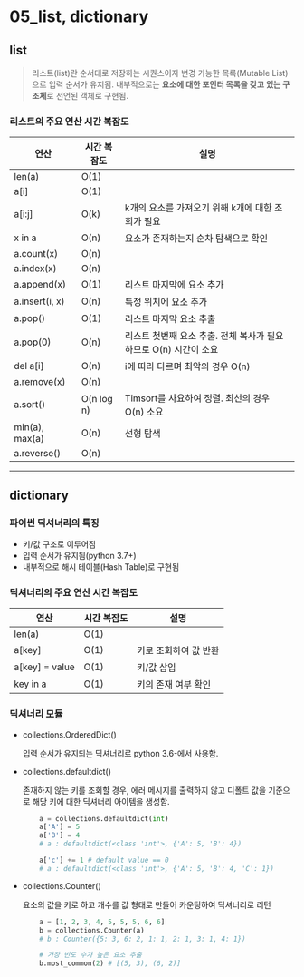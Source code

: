 # 05_list, dictionary

## list

> 리스트(list)란 순서대로 저장하는 시퀀스이자 변경 가능한 목록(Mutable List)으로 입력 순서가 유지됨. 내부적으로는 **요소에 대한 포인터 목록을 갖고 있는 구조체**로 선언된 객체로 구현됨.

### 리스트의 주요 연산 시간 복잡도

| 연산           | 시간 복잡도 | 설명                                                             |
| -------------- | ----------- | ---------------------------------------------------------------- |
| len(a)         | O(1)        |
| a[i]           | O(1)        |
| a[i:j]         | O(k)        | k개의 요소를 가져오기 위해 k개에 대한 조회가 필요                |
| x in a         | O(n)        | 요소가 존재하는지 순차 탐색으로 확인                             |
| a.count(x)     | O(n)        |
| a.index(x)     | O(n)        |
| a.append(x)    | O(1)        | 리스트 마지막에 요소 추가                                        |
| a.insert(i, x) | O(n)        | 특정 위치에 요소 추가                                            |
| a.pop()        | O(1)        | 리스트 마지막 요소 추출                                          |
| a.pop(0)       | O(n)        | 리스트 첫번째 요소 추출. 전체 복사가 필요하므로 O(n) 시간이 소요 |
| del a[i]       | O(n)        | i에 따라 다르며 최악의 경우 O(n)                                 |
| a.remove(x)    | O(n)        |
| a.sort()       | O(n log n)  | Timsort를 사요하여 정렬. 최선의 경우 O(n) 소요                   |
| min(a), max(a) | O(n)        | 선형 탐색                                                        |
| a.reverse()    | O(n)        |

---

## dictionary

### 파이썬 딕셔너리의 특징

-   키/값 구조로 이루어짐
-   입력 순서가 유지됨(python 3.7+)
-   내부적으로 해시 테이블(Hash Table)로 구현됨

### 딕셔너리의 주요 연산 시간 복잡도

| 연산           | 시간 복잡도 | 설명                  |
| -------------- | ----------- | --------------------- |
| len(a)         | O(1)        |
| a[key]         | O(1)        | 키로 조회하여 값 반환 |
| a[key] = value | O(1)        | 키/값 삽입            |
| key in a       | O(1)        | 키의 존재 여부 확인   |

### 딕셔너리 모듈

-   collections.OrderedDict()

    입력 순서가 유지되는 딕셔너리로 python 3.6-에서 사용함.

-   collections.defaultdict()

    존재하지 않는 키를 조회할 경우, 에러 메시지를 출력하지 않고 디폴트 값을 기준으로 해당 키에 대한 딕셔너리 아이템을 생성함.

    ```python
        a = collections.defaultdict(int)
        a['A'] = 5
        a['B'] = 4
        # a : defaultdict(<class 'int'>, {'A': 5, 'B': 4})

        a['c'] += 1 # default value == 0
        # a : defaultdict(<class 'int'>, {'A': 5, 'B': 4, 'C': 1})
    ```

-   collections.Counter()

    요소의 값을 키로 하고 개수를 값 형태로 만들어 카운팅하여 딕셔너리로 리턴

    ```python
        a = [1, 2, 3, 4, 5, 5, 5, 6, 6]
        b = collections.Counter(a)
        # b : Counter({5: 3, 6: 2, 1: 1, 2: 1, 3: 1, 4: 1})

        # 가장 빈도 수가 높은 요소 추출
        b.most_common(2) # [(5, 3), (6, 2)]
    ```
